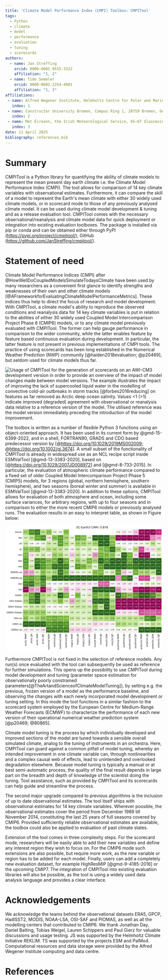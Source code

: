 ```yaml
---
title: 'Climate Model Performance Index (CMPI) Toolbox: CMPITool'
tags:
  - Python
  - climate
  - model
  - performance
  - evaluation
  - tuning
  - scorecards
authors:
  - name: Jan Streffing
    orcid: 0000-0001-9515-3322
    affiliation: "1, 2"
  - name: Tido Semmler
    orcid: 0000-0002-2254-4901
    affiliation: "1, 3"
affiliations:
 - name: Alfred Wegener Institute, Helmholtz Centre for Polar and Marine Research, Am Handelshafen 12, 27570 Bremerhaven, Germany
   index: 1
 - name: Constructor University Bremen, Campus Ring 1, 28759 Bremen, Germany
   index: 2
 - name: Met Éireann, the Irish Meteorological Service, 65–67 Glasnevin Hill, Dublin 9, D09 Y921
   index: 3
date: 11 April 2025
bibliography: references.bib
---
```


# Summary

CMPITool is a Python library for quantifying the ability of climate models to represent the mean present day earth climate i.e. the Climate Model Performance Index (CMPI). The tool allows for comparison of 14 key climate variables with observational estimates. Furthermore, it can compare the skill of a model to represent the Earth's mean climate with either 30 widely used climate models, or in scorecard mode to those of any previously analysed climate model. It can be used during climate model development & tuning and as a release evaluation tool. CMPITool comes with the necessary observational/reanalysis and climate model data for quick deployment or integration into existing evaluation toolboxes. The package is installed via pip or conda and can be obtained either through PyPI (https://pypi.org/project/cmpitool/), GitHub (https://github.com/JanStreffing/cmpitool/).

# Statement of need

Climate Model Performance Indices (CMPI) after @HowWellDoCoupledModelsSimulateTodaysClimate have been used by many researchers as a convenient first glance to identify strengths and weaknesses of their own and other climate models [@AFrameworkforEvaluatingClimateModelPerformanceMetrics]. These indices thus help to direct the focus of research and model development. With CMPITool, a climate model's ability to reproduce the observed conditions and reanalysis data for 14 key climate variables is put in relation to the abilities of either 30 widely used Coupled Model Intercomparison Project Phase 6 (CMIP6) models, or to any climate model previously evaluated with CMPITool. The former can help gauge performance in comparison to the wider community, while the latter enables feature by feature based continuous evaluation during development. In particular, the latter feature is not present in previous implementations of CMPI tools. The practice of using scorecards has been long established in the Numerical Weather Prediction (NWP) community [@haiden2018evaluation; @p20469], but seldom used for climate models thus far.

![Usage of CMPITool for the generation of scorecards on an AWI-CM3 development version in order to provide an overview of the impact of model changes made between model versions. The example illustrates the impact of improving the lack of supercooled liquid water in the modelling of convective cold-air outbreaks in storm tracks [@forbes2016reducing] on features as far removed as Arctic deep ocean salinity. Values <1 (>1) indicate improved (degraded) agreement with observational or reanalysis data relative to a reference version of the model. The utilised reference was the model version immediately preceding the introduction of the model improvement.](vs_prev_version.png)

The toolbox is written as a number of flexible Python 3 functions using an object-oriented approach. It has been used in its current form by @gmd-15-6399-2022, and in a shell, FORTRAN90, GRADS and CDO based predecessor version by [@https://doi.org/10.1029/2019MS002009; @https://doi.org/10.1002/qj.3674]. A small subset of the functionality of CMPITool is already in widespread use as an NCL recipe script inside ESMValTool [@gmd-13-3383-2020], based on [@https://doi.org/10.1029/2007JD008972] and [@gmd-8-733-2015]. In particular, the evaluation of atmospheric climate performance compared to a fixed set of older Coupled Model Intercomparison Project Phase 5 (CMIP5) models, for 3 regions (global, northern hemisphere, southern hemisphere), and two seasons (boreal winter and summer) is available in ESMValTool [@gmd-13-3383-2020]. In addition to these options, CMPITool allows for evaluation of both atmosphere and ocean, including some surface variances, for arbitrary regions, with up to four seasons and in comparison to either the more recent CMIP6 models or previously analysed runs. The evaluation results in an easy to interpret table, as shown in Figure below:

![Using CMPITool to compare the simulated climate skill of one the CMIP6 models, EC-Earth3, relative to observational estimates with the average skill of 30 CMIP6 models. Values <1 (>1) indicate improved (degraded) agreement with observational or reanalysis data. EC-Earth shows performance almost universally above community average performance, with the exception of the Southern Ocean and Antarctica, in good agreement with the known model biases from in depth analysis [@gmd-15-2973-2022].](EC-Earth3.png)

Furthermore CMPITool is not fixed in the selection of reference models. Any run(s) once evaluated with the tool can subsequently be used as reference for further simulations. This opens up the possibility to use CMPITool during model development and tuning (parameter space estimation for observationally poorly constrained parameters[@TheArtandScienceofClimateModelTuning]), by setting e.g. the previous, frozen version of a model as the performance baseline, and observing the changes with each newly incorporated model development or tuning setting. In this mode the tool functions in a similar fashion to the scorecard system employed by the European Centre for Medium-Range Weather Forecasts (ECMWF) to characterize the performance of each new version of their operational numerical weather prediction system [@p20469; @80865].

Climate model tuning is the process by which individually developed and improved sections of the model are tuned towards a sensible overall simulated climate, analog to the tuning of instruments in an orchestra. Here, CMPITool can guard against a common pitfall of model tuning, whereby an intended improvement in one climate variable can, through nonlinearities and a complex causal web of effects, lead to unintended and overlooked degradation elsewhere. Because model tuning is typically a manual or at best semi-automatic process, the quality of the final result depends in large part on the breadth and depth of knowledge of the scientist doing the tuning. Tool assistance, such as provided by CMPITool and its scorecards can help guide and streamline the process.

The second major upgrade compared to previous algorithms is the inclusion of up to date observational estimates. The tool itself ships with observational estimates for 14 key climate variables. Wherever possible, the observational estimates cover the period from December 1989 till November 2014, constituting the last 25 years of full seasons covered by CMIP6. Provided sufficiently reliable observational estimates are available, the toolbox could also be applied to evaluation of past climate states.

Extension of the tool comes in three complexity steps. For the scorecard mode, researchers will be easily able to add their new variables and define any interest region they wish to focus on. For the CMIP6 mode such extensions are also possible, but require more work, as the new variable or region has to be added for each model. Finally, users can add a completely new evaluation dataset, for example HighResMIP [@gmd-9-4185-2016] or the upcoming CMIP7. The integration of CMPITool into existing evaluation libraries will also be possible, as the tool is using a widely used data analysis language and provides a clear interface.

# Acknowledgements

We acknowledge the teams behind the observational datasets ERA5, GPCP, HadISST2, MODIS, NOAA-LSA, OSI-SAF and PIOMAS, as well as all the modelling centers that contributed to CMIP6. We thank Jonathan Day, Daniel Balting, Tobias Weigel, Lauren Schippers and Paul Gierz for valuable discussions and usage testing. JS was supported by the Helmholtz Climate Initiative REKLIM. TS was supported by the projects ESM and PalMod. Computational resources and data storage were provided by the Alfred Wegener Institute computing and data centre.

# References
